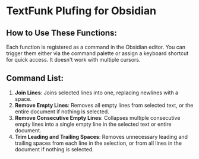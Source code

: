 # TextFunk Plufing for Obsidian

## How to Use These Functions:
Each function is registered as a command in the Obsidian editor. You can trigger them either via the command palette or assign a keyboard shortcut for quick access. It doesn't work with multiple cursors.

## Command List:
1. **Join Lines**: Joins selected lines into one, replacing newlines with a space.
2. **Remove Empty Lines**: Removes all empty lines from selected text, or the entire document if nothing is selected.
3. **Remove Consecutive Empty Lines**: Collapses multiple consecutive empty lines into a single empty line in the selected text or entire document.
4. **Trim Leading and Trailing Spaces**: Removes unnecessary leading and trailing spaces from each line in the selection, or from all lines in the document if nothing is selected.
